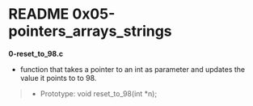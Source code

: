 # README 0x05-pointers_arrays_strings

**0-reset_to_98.c**
* function that takes a pointer to an int as parameter and updates the value it points to to 98.

> * Prototype: void reset_to_98(int *n);

